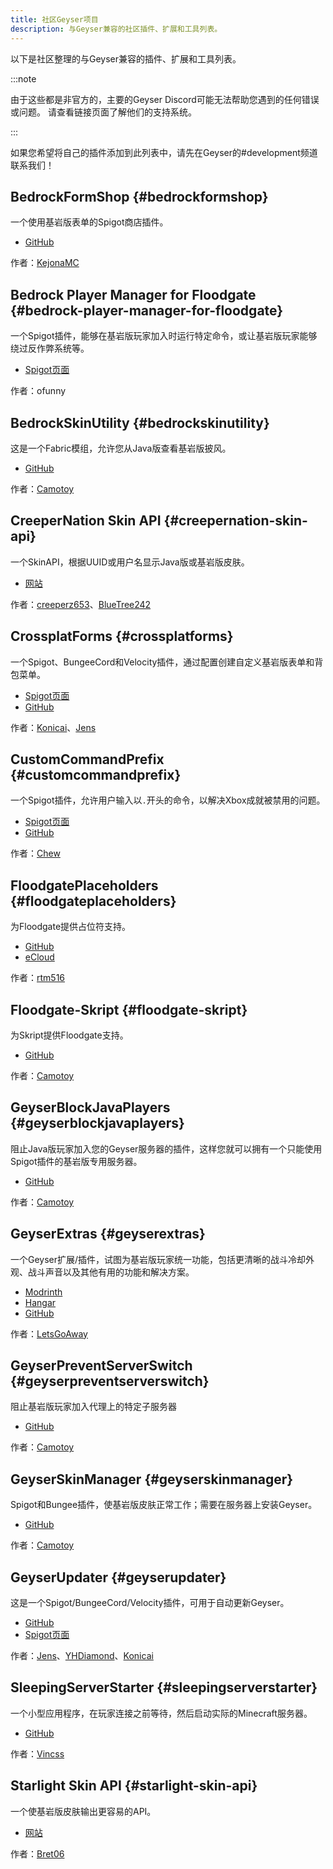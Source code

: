 ```yaml
---
title: 社区Geyser项目
description: 与Geyser兼容的社区插件、扩展和工具列表。
---
```


以下是社区整理的与Geyser兼容的插件、扩展和工具列表。

:::note

由于这些都是非官方的，主要的Geyser Discord可能无法帮助您遇到的任何错误或问题。
请查看链接页面了解他们的支持系统。

:::

如果您希望将自己的插件添加到此列表中，请先在Geyser的#development频道联系我们！

## BedrockFormShop {#bedrockformshop}

一个使用基岩版表单的Spigot商店插件。

* [GitHub](https://github.com/kejonaMC/BedrockFormShop)

作者：[KejonaMC](https://github.com/kejonaMC)

## Bedrock Player Manager for Floodgate {#bedrock-player-manager-for-floodgate}
一个Spigot插件，能够在基岩版玩家加入时运行特定命令，或让基岩版玩家能够绕过反作弊系统等。

* [Spigot页面](https://www.spigotmc.org/resources/82278/)

作者：ofunny

## BedrockSkinUtility {#bedrockskinutility}
这是一个Fabric模组，允许您从Java版查看基岩版披风。

* [GitHub](https://github.com/Camotoy/BedrockSkinUtility)

作者：[Camotoy](https://github.com/Camotoy)

## CreeperNation Skin API {#creepernation-skin-api}

一个SkinAPI，根据UUID或用户名显示Java版或基岩版皮肤。

* [网站](https://docs.creepernation.net)

作者：[creeperz653](https://github.com/creeperz653)、[BlueTree242](https://github.com/BlueTree242)

## CrossplatForms {#crossplatforms}
一个Spigot、BungeeCord和Velocity插件，通过配置创建自定义基岩版表单和背包菜单。
* [Spigot页面](https://www.spigotmc.org/resources/101043/)
* [GitHub](https://github.com/kejonaMC/CrossplatForms)

作者：[Konicai](https://github.com/Konicai)、[Jens](https://github.com/Jens-Co)

## CustomCommandPrefix {#customcommandprefix}
一个Spigot插件，允许用户输入以`.`开头的命令，以解决Xbox成就被禁用的问题。

* [Spigot页面](https://www.spigotmc.org/resources/87224/)
* [GitHub](https://github.com/ChewMC/CustomCommandPrefix)

作者：[Chew](https://github.com/Chew)

## FloodgatePlaceholders {#floodgateplaceholders}
为Floodgate提供占位符支持。

* [GitHub](https://github.com/rtm516/FloodgatePlaceholders)
* [eCloud](https://api.extendedclip.com/expansions/floodgate/)

作者：[rtm516](https://github.com/rtm516)

## Floodgate-Skript {#floodgate-skript}
为Skript提供Floodgate支持。

* [GitHub](https://github.com/kejonaMC/floodgate-skript)

作者：[Camotoy](https://github.com/Camotoy)

## GeyserBlockJavaPlayers {#geyserblockjavaplayers}
阻止Java版玩家加入您的Geyser服务器的插件，这样您就可以拥有一个只能使用Spigot插件的基岩版专用服务器。

* [GitHub](https://github.com/kejonaMC/GeyserBlockJavaPlayers)

作者：[Camotoy](https://github.com/Camotoy)

## GeyserExtras {#geyserextras}
一个Geyser扩展/插件，试图为基岩版玩家统一功能，包括更清晰的战斗冷却外观、战斗声音以及其他有用的功能和解决方案。

* [Modrinth](https://modrinth.com/plugin/geyserextras)
* [Hangar](https://hangar.papermc.io/GeyserExtras/GeyserExtras)
* [GitHub](https://github.com/GeyserExtras/GeyserExtras)

作者：[LetsGoAway](https://github.com/letsgoawaydev)

## GeyserPreventServerSwitch {#geyserpreventserverswitch}
阻止基岩版玩家加入代理上的特定子服务器

* [GitHub](https://github.com/kejonaMC/GeyserPreventServerSwitch)

作者：[Camotoy](https://github.com/Camotoy)

## GeyserSkinManager {#geyserskinmanager}
Spigot和Bungee插件，使基岩版皮肤正常工作；需要在服务器上安装Geyser。
* [GitHub](https://github.com/Camotoy/GeyserSkinManager)

作者：[Camotoy](https://github.com/Camotoy)

## GeyserUpdater {#geyserupdater}
这是一个Spigot/BungeeCord/Velocity插件，可用于自动更新Geyser。

* [GitHub](https://github.com/kejonaMC/GeyserUpdater)
* [Spigot页面](https://www.spigotmc.org/resources/88555/)

作者：[Jens](https://github.com/Jens-Co)、[YHDiamond](https://github.com/YHDiamond)、[Konicai](https://github.com/Konicai)

## SleepingServerStarter {#sleepingserverstarter}
一个小型应用程序，在玩家连接之前等待，然后启动实际的Minecraft服务器。
* [GitHub](https://github.com/vincss/mcsleepingserverstarter)

作者：[Vincss](https://github.com/vincss)

## Starlight Skin API {#starlight-skin-api}
一个使基岩版皮肤输出更容易的API。
* [网站](https://lunareclipse.studio/creations/starlight-skinapi)

作者：[Bret06](https://www.bret06.net/)
